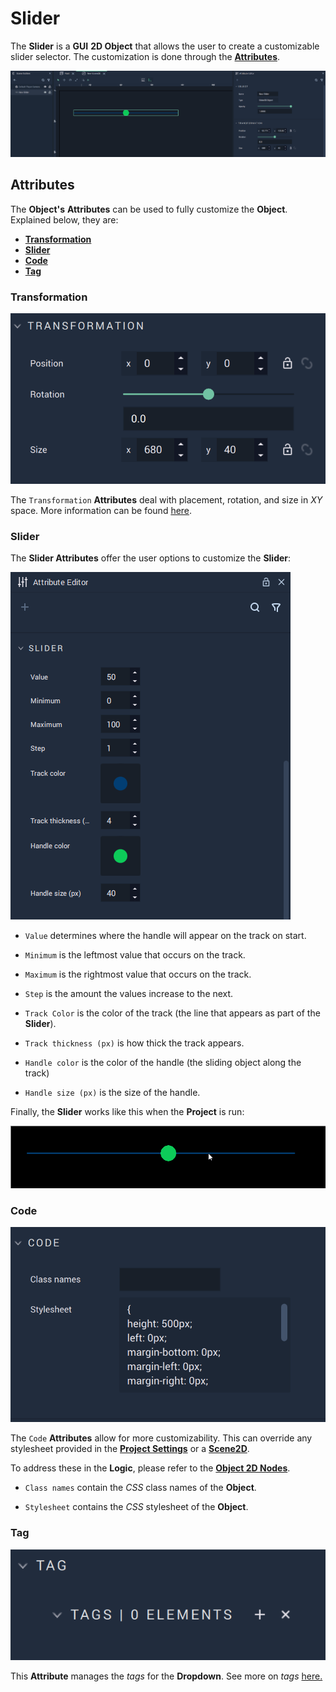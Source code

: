 # Slider

The **Slider** is a **GUI** **2D Object** that allows the user to create a customizable slider selector. The customization is done through the [**Attributes**](slider.md#attributes). <!-- Its **Attributes** offer the options to customize the **Slider**. -->

![Slider.](../../../.gitbook/assets/gui-slider1.png)


## Attributes

The **Object's** **Attributes** can be used to fully customize the **Object**. Explained below, they are:

* [**Transformation**](slider.md#transformation)
* [**Slider**](slider.md#slider)
* [**Code**](slider.md#code)
* [**Tag**](slider.md#tag)

### Transformation

![Transformation Attributes.](../../../.gitbook/assets/sliderattstransformation.png)

The `Transformation` **Attributes** deal with placement, rotation, and size in *XY* space. More information can be found [here](../../attributes/common-attributes/transformation/README.md).

### Slider

The **Slider Attributes** offer the user options to customize the **Slider**:

![Slider Attributes.](../../../.gitbook/assets/gui-slider-attri.png)

* `Value` determines where the handle will appear on the track on start. 

* `Minimum` is the leftmost value that occurs on the track.

* `Maximum` is the rightmost value that occurs on the track. 

* `Step` is the amount the values increase to the next.

* `Track Color` is the color of the track (the line that appears as part of the **Slider**).

* `Track thickness (px)` is how thick the track appears.

* `Handle color` is the color of the handle (the sliding object along the track)

* `Handle size (px)` is the size of the handle. 

Finally, the **Slider** works like this when the **Project** is run:

![Slider example.](../../../.gitbook/assets/slider-example.gif)

### Code

![Code Attributes.](../../../.gitbook/assets/buttonattscode.png)

The `Code` **Attributes** allow for more customizability. This can override any stylesheet provided in the [**Project Settings**](../../../modules/project-settings/style.md) or a [**Scene2D**](../../project-objects/scene2d.md). 

To address these in the **Logic**, please refer to the [**Object 2D Nodes**](../../../toolbox/incari/object2d/README.md).

* `Class names` contain the *CSS* class names of the **Object**. 

* `Stylesheet` contains the *CSS* stylesheet of the **Object**.


### Tag

![Tag Attributes.](../../../.gitbook/assets/buttonattstag.png)

This **Attribute** manages the *tags* for the **Dropdown**. See more on *tags* [here.](../../attributes/common-attributes/tag.md)



